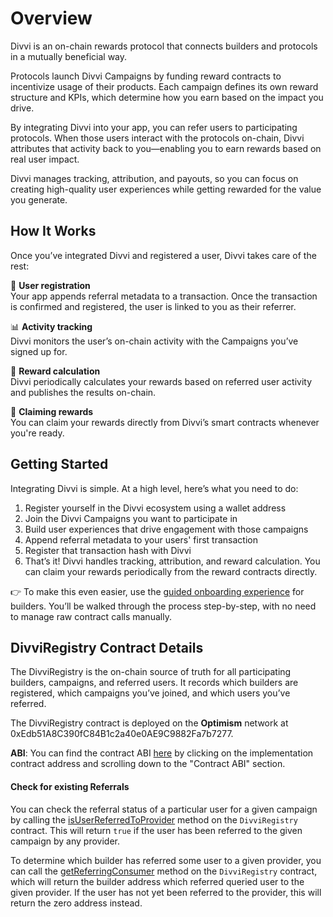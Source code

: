 # Overview

Divvi is an on-chain rewards protocol that connects builders and protocols in a mutually beneficial way.

Protocols launch Divvi Campaigns by funding reward contracts to incentivize usage of their products. Each campaign defines its own reward structure and KPIs, which determine how you earn based on the impact you drive.

By integrating Divvi into your app, you can refer users to participating protocols. When those users interact with the protocols on-chain, Divvi attributes that activity back to you—enabling you to earn rewards based on real user impact.

Divvi manages tracking, attribution, and payouts, so you can focus on creating high-quality user experiences while getting rewarded for the value you generate.

## How It Works

Once you’ve integrated Divvi and registered a user, Divvi takes care of the rest:

📝 **User registration**  
Your app appends referral metadata to a transaction. Once the transaction is confirmed and registered, the user is linked to you as their referrer.

📊 **Activity tracking**  
Divvi monitors the user’s on-chain activity with the Campaigns you’ve signed up for.

🧮 **Reward calculation**  
Divvi periodically calculates your rewards based on referred user activity and publishes the results on-chain.

💸 **Claiming rewards**  
You can claim your rewards directly from Divvi’s smart contracts whenever you're ready.

## Getting Started

Integrating Divvi is simple. At a high level, here’s what you need to do:

1. Register yourself in the Divvi ecosystem using a wallet address
1. Join the Divvi Campaigns you want to participate in
1. Build user experiences that drive engagement with those campaigns
1. Append referral metadata to your users' first transaction
1. Register that transaction hash with Divvi
1. That’s it! Divvi handles tracking, attribution, and reward calculation. You can claim your rewards periodically from the reward contracts directly.

👉 To make this even easier, use the [guided onboarding experience](https://app.divvi.xyz/builders) for builders. You’ll be walked through the process step-by-step, with no need to manage raw contract calls manually.

## DivviRegistry Contract Details

The DivviRegistry is the on-chain source of truth for all participating builders, campaigns, and referred users. It records which builders are registered, which campaigns you’ve joined, and which users you’ve referred.

The DivviRegistry contract is deployed on the **Optimism** network at 0xEdb51A8C390fC84B1c2a40e0AE9C9882Fa7b7277.

**ABI**: You can find the contract ABI [here](https://optimistic.etherscan.io/address/0xEdb51A8C390fC84B1c2a40e0AE9C9882Fa7b7277#readProxyContract) by clicking on the implementation contract address and scrolling down to the "Contract ABI" section.

#### Check for existing Referrals

You can check the referral status of a particular user for a given campaign by calling the [isUserReferredToProvider](https://github.com/divvi-xyz/divvi-protocol-v0/blob/main/contracts/DivviRegistry.sol#L328)
method on the `DivviRegistry` contract. This will return `true` if the user has been referred to the given campaign by any provider.

To determine which builder has referred some user to a given provider, you can call the [getReferringConsumer](https://github.com/divvi-xyz/divvi-protocol-v0/blob/main/contracts/DivviRegistry.sol#L341)
method on the `DivviRegistry` contract, which will return the builder address which referred queried user to the given provider. If the user has not yet been referred
to the provider, this will return the zero address instead.
